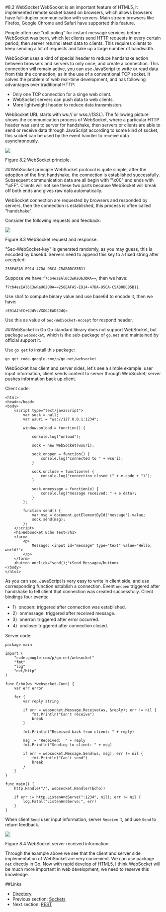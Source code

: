 #8.2 WebSocket
WebSocket is an important feature of HTML5, it implemented remote socket based on browsers, which allows browsers have full-duplex communication with servers. Main stream browsers like Firefox, Google Chrome and Safari have supported this feature.

People often use "roll poling" for instant message services before WebSocket was born, which let clients send HTTP requests in every certain period, then server returns latest data to clients. This requires clients to keep sending a lot of requests and take up a large number of bandwidth.

WebSocket uses a kind of special header to reduce handshake action between browsers and servers to only once, and create a connection. This connection will remain active, you can use JavaScript to write or read data from this the connection, as in the use of a conventional TCP socket. It solves the problem of web real-time development, and has following advantages over traditional HTTP:

- Only one TCP connection for a singe web client.
- WebSocket servers can push data to web clients.
- More lightweight header to reduce data transmission.

WebSocket URL starts with ws:// or wss://(SSL). The following picture shows the communication process of WebSocket, where a particular HTTP header was sent to server for handshake, then servers or clients are able to send or receive data through JavaScript according to some kind of socket, this socket can be used by the event handler to receive data asynchronously.

![](images/8.2.websocket.png?raw=true)

Figure 8.2 WebSocket principle.

##WebSocket principle
WebSocket protocol is quite simple, after the adoption of the first handshake, the connection is established successfully. Subsequent communication data are all begin with "\x00" and ends with "\xFF". Clients will not see these two parts because WebSocket will break off both ends and gives raw data automatically.

WebSocket connection are requested by browsers and responded by servers, then the connection is established, this process is often called "handshake". 

Consider the following requests and feedback:

![](images/8.2.websocket2.png?raw=true)

Figure 8.3 WebSocket request and response.

"Sec-WebSocket-key" is generated randomly, as you may guess, this is encoded by base64. Servers need to append this key to a fixed string after accepted:

	258EAFA5-E914-47DA-95CA-C5AB0DC85B11

Suppose we have `f7cb4ezEAl6C3wRaU6JORA==`, then we have:

	f7cb4ezEAl6C3wRaU6JORA==258EAFA5-E914-47DA-95CA-C5AB0DC85B11

Use sha1 to compute binary value and use base64 to encode it, then we have:

	rE91AJhfC+6JdVcVXOGJEADEJdQ=

Use this as value of `Sec-WebSocket-Accept` for respond header.

##WebSocket in Go
Go standard library does not support WebSocket, but package `websocket`, which is the sub-package of `go.net` and maintained by official support it.

Use `go get` to install this package:

	go get code.google.com/p/go.net/websocket

WebSocket has client and server sides, let's see a simple example: user input information, client sends content to server through WebSocket; server pushes information back up client.

Client code:

	<html>
	<head></head>
	<body>
		<script type="text/javascript">
			var sock = null;
			var wsuri = "ws://127.0.0.1:1234";

			window.onload = function() {

				console.log("onload");

				sock = new WebSocket(wsuri);

				sock.onopen = function() {
					console.log("connected to " + wsuri);
				}

				sock.onclose = function(e) {
					console.log("connection closed (" + e.code + ")");
				}

				sock.onmessage = function(e) {
					console.log("message received: " + e.data);
				}
			};

			function send() {
				var msg = document.getElementById('message').value;
				sock.send(msg);
			};
		</script>
		<h1>WebSocket Echo Test</h1>
		<form>
			<p>
				Message: <input id="message" type="text" value="Hello, world!">
			</p>
		</form>
		<button onclick="send();">Send Message</button>
	</body>
	</html>

As you can see, JavaScript is very easy to write in client side, and use corresponding function establish a connection. Event `onopen` triggered after handshake to tell client that connection was created successfully. Client bindings four events:

- 1）onopen: triggered after connection was established.
- 2）onmessage: triggered after received message.
- 3）onerror: triggered after error occurred.
- 4）onclose: triggered after connection closed.

Server code:

	package main

	import (
		"code.google.com/p/go.net/websocket"
		"fmt"
		"log"
		"net/http"
	)

	func Echo(ws *websocket.Conn) {
		var err error

		for {
			var reply string

			if err = websocket.Message.Receive(ws, &reply); err != nil {
				fmt.Println("Can't receive")
				break
			}

			fmt.Println("Received back from client: " + reply)

			msg := "Received:  " + reply
			fmt.Println("Sending to client: " + msg)

			if err = websocket.Message.Send(ws, msg); err != nil {
				fmt.Println("Can't send")
				break
			}
		}
	}

	func main() {
		http.Handle("/", websocket.Handler(Echo))

		if err := http.ListenAndServe(":1234", nil); err != nil {
			log.Fatal("ListenAndServe:", err)
		}
	}

When client `Send` user input information, server `Receive` it, and use `Send` to return feedback.

![](images/8.2.websocket3.png?raw=true)

Figure 8.4 WebSocket server received information.

Through the example above we see that the client and server side implementation of WebSocket are very convenient. We can use package `net` directly in Go. Now with rapid develop of HTML5, I think WebSocket will be much more important in web development, we need to reserve this knowledge.

##Links
- [Directory](preface.md)
- Previous section: [Sockets](08.1.md)
- Next section: [REST](08.3.md)
